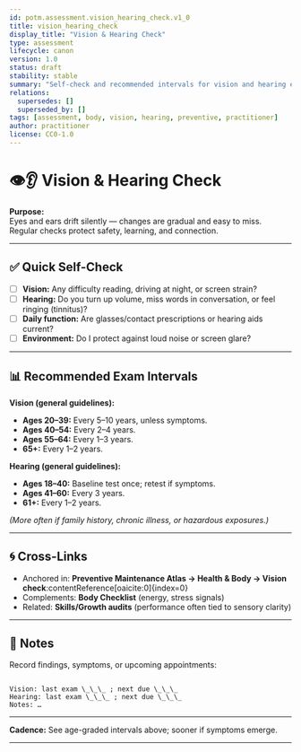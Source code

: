 ```yaml
---
id: potm.assessment.vision_hearing_check.v1_0
title: vision_hearing_check
display_title: "Vision & Hearing Check"
type: assessment
lifecycle: canon
version: 1.0
status: draft
stability: stable
summary: "Self-check and recommended intervals for vision and hearing exams, graded by age."
relations:
  supersedes: []
  superseded_by: []
tags: [assessment, body, vision, hearing, preventive, practitioner]
author: practitioner
license: CC0-1.0
---
```


# 👁️👂 Vision & Hearing Check

**Purpose:**  
Eyes and ears drift silently — changes are gradual and easy to miss. Regular checks protect safety, learning, and connection.

---

## ✅ Quick Self-Check

- [ ] **Vision:** Any difficulty reading, driving at night, or screen strain?  
- [ ] **Hearing:** Do you turn up volume, miss words in conversation, or feel ringing (tinnitus)?  
- [ ] **Daily function:** Are glasses/contact prescriptions or hearing aids current?  
- [ ] **Environment:** Do I protect against loud noise or screen glare?  

---

## 📊 Recommended Exam Intervals

**Vision (general guidelines):**
- **Ages 20–39:** Every 5–10 years, unless symptoms.  
- **Ages 40–54:** Every 2–4 years.  
- **Ages 55–64:** Every 1–3 years.  
- **65+:** Every 1–2 years.  

**Hearing (general guidelines):**
- **Ages 18–40:** Baseline test once; retest if symptoms.  
- **Ages 41–60:** Every 3 years.  
- **61+:** Every 1–2 years.  

*(More often if family history, chronic illness, or hazardous exposures.)*

---

## 🌀 Cross-Links

- Anchored in: **Preventive Maintenance Atlas → Health & Body → Vision check**:contentReference[oaicite:0]{index=0}  
- Complements: **Body Checklist** (energy, stress signals)  
- Related: **Skills/Growth audits** (performance often tied to sensory clarity)  

---

## 📝 Notes

Record findings, symptoms, or upcoming appointments:

```

Vision: last exam \_\_\_ ; next due \_\_\_
Hearing: last exam \_\_\_ ; next due \_\_\_
Notes: …

```

---

**Cadence:** See age-graded intervals above; sooner if symptoms emerge.

---
